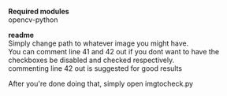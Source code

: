 **Required modules**  
opencv-python  
  
**readme**  
Simply change path to whatever image you might have.  
You can comment line 41 and 42 out if you dont want to have the checkboxes be disabled and checked respectively.  
commenting line 42 out is suggested for good results  
  
After you're done doing that, simply open imgtocheck.py
